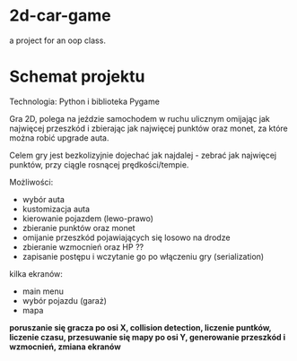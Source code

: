 # 2d-car-game
a project for an oop class. 

# Schemat projektu

Technologia: Python i biblioteka Pygame

Gra 2D, polega na jeździe samochodem w ruchu ulicznym omijając jak najwięcej przeszkód i zbierając jak najwięcej punktów oraz monet, 
za które można robić upgrade auta.

Celem gry jest bezkolizyjnie dojechać jak najdalej - zebrać jak najwięcej punktów, przy ciągle rosnącej prędkości/tempie.

Możliwości:
- wybór auta
- kustomizacja auta
- kierowanie pojazdem (lewo-prawo)
- zbieranie punktów oraz monet
- omijanie przeszkód pojawiających się losowo na drodze
- zbieranie wzmocnień oraz HP ??
- zapisanie postępu i wczytanie go po włączeniu gry (serialization)

kilka ekranów:
- main menu
- wybór pojazdu (garaż)
- mapa


**poruszanie się gracza po osi X, collision detection, liczenie puntków, liczenie czasu, przesuwanie się mapy po osi Y, generowanie przeszkód i wzmocnień, zmiana ekranów**
